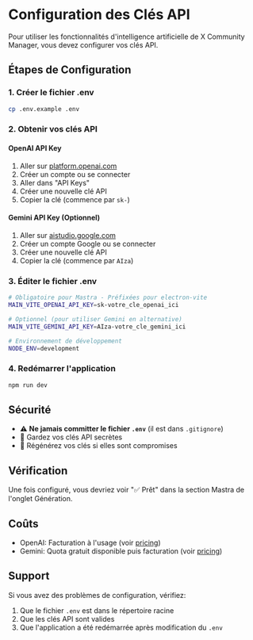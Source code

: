 # Configuration des Clés API

Pour utiliser les fonctionnalités d'intelligence artificielle de X Community Manager, vous devez configurer vos clés API.

## Étapes de Configuration

### 1. Créer le fichier .env

```bash
cp .env.example .env
```

### 2. Obtenir vos clés API

#### OpenAI API Key

1. Aller sur [platform.openai.com](https://platform.openai.com)
2. Créer un compte ou se connecter
3. Aller dans "API Keys"
4. Créer une nouvelle clé API
5. Copier la clé (commence par `sk-`)

#### Gemini API Key (Optionnel)

1. Aller sur [aistudio.google.com](https://aistudio.google.com)
2. Créer un compte Google ou se connecter
3. Créer une nouvelle clé API
4. Copier la clé (commence par `AIza`)

### 3. Éditer le fichier .env

```bash
# Obligatoire pour Mastra - Préfixées pour electron-vite
MAIN_VITE_OPENAI_API_KEY=sk-votre_cle_openai_ici

# Optionnel (pour utiliser Gemini en alternative)
MAIN_VITE_GEMINI_API_KEY=AIza-votre_cle_gemini_ici

# Environnement de développement
NODE_ENV=development
```

### 4. Redémarrer l'application

```bash
npm run dev
```

## Sécurité

- ⚠️ **Ne jamais committer le fichier `.env`** (il est dans `.gitignore`)
- 🔐 Gardez vos clés API secrètes
- 🔄 Régénérez vos clés si elles sont compromises

## Vérification

Une fois configuré, vous devriez voir "✅ Prêt" dans la section Mastra de l'onglet Génération.

## Coûts

- OpenAI: Facturation à l'usage (voir [pricing](https://openai.com/pricing))
- Gemini: Quota gratuit disponible puis facturation (voir [pricing](https://ai.google.dev/pricing))

## Support

Si vous avez des problèmes de configuration, vérifiez:

1. Que le fichier `.env` est dans le répertoire racine
2. Que les clés API sont valides
3. Que l'application a été redémarrée après modification du `.env`
